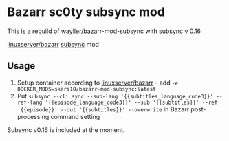 # Bazarr sc0ty subsync mod

This is a rebuild of wayller/bazarr-mod-subsync with subsync v 0.16

[linuxserver/bazarr](https://hub.docker.com/r/linuxserver/bazarr) [subsync](https://github.com/sc0ty/subsync) mod

## Usage

1. Setup container according to [linuxserver/bazarr](https://hub.docker.com/r/linuxserver/bazarr) - 
   add `-e DOCKER_MODS=skari10/bazarr-mod-subsync:latest`
2. Put `subsync --cli sync --sub-lang '{{subtitles_language_code3}}' --ref-lang '{{episode_language_code3}}' --sub '{{subtitles}}' --ref '{{episode}}' --out '{{subtitles}}' --overwrite` in Bazarr post-processing command setting

Subsync v0.16 is included at the moment.
